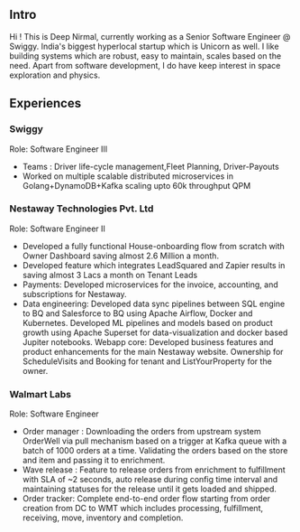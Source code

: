 ## Intro

Hi ! This is Deep Nirmal, currently working as a Senior Software Engineer @ Swiggy. India's biggest hyperlocal startup which is Unicorn as well. I like building systems which are robust, easy to maintain, scales based on the need. Apart from software development, I do have keep interest in space exploration and physics.

## Experiences 

### Swiggy 
Role: Software Engineer III  
- Teams : Driver life-cycle management,Fleet Planning, Driver-Payouts  
- Worked on multiple scalable distributed microservices in Golang+DynamoDB+Kafka scaling upto 60k throughput QPM 


### Nestaway Technologies Pvt. Ltd 
Role: Software Engineer II 
- Developed a fully functional House-onboarding flow from scratch with Owner Dashboard saving almost 2.6 Million a month.  
- Developed feature which integrates LeadSquared and Zapier results in saving almost 3 Lacs a month on Tenant Leads 
- Payments: Developed microservices for the invoice, accounting, and subscriptions for Nestaway. 
- Data engineering: Developed data sync pipelines between SQL engine to BQ and Salesforce to BQ using Apache Airflow, Docker and Kubernetes. Developed ML pipelines and models based on product growth using Apache Superset for data-visualization and docker based Jupiter notebooks. 
Webapp core: Developed business features and product enhancements for the main Nestaway website. Ownership for ScheduleVisits and Booking for tenant and ListYourProperty for the owner. 

### Walmart Labs 
Role: Software Engineer  
- Order manager : Downloading the orders from upstream system OrderWell via pull mechanism based on a trigger at Kafka queue with a batch of 1000 orders at a time. Validating the orders based on the store and item and passing it to enrichment. 
- Wave release : Feature to release orders from enrichment to fulfillment with SLA of ~2 seconds, auto release during config time interval and maintaining statuses for the release until it gets loaded and shipped. 
- Order tracker: Complete end-to-end order flow starting from order creation from DC to WMT which includes processing, fulfillment, receiving, move, inventory and completion. 
